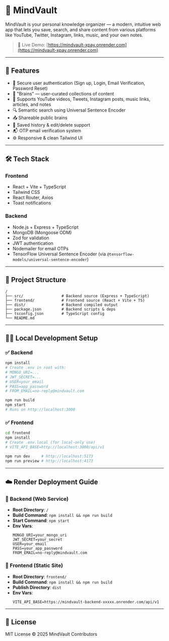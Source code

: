 # 🧠 MindVault

MindVault is your personal knowledge organizer — a modern, intuitive web app that lets you save, search, and share content from various platforms like YouTube, Twitter, Instagram, links, music, and your own notes.

> 🚀 Live Demo: [https://mindvault-xpay.onrender.com](https://mindvault-xpay.onrender.com)

---

## 🌟 Features

- 🔐 Secure user authentication (Sign up, Login, Email Verification, Password Reset)
- 🧠 "Brains" — user-curated collections of content
- 📎 Supports YouTube videos, Tweets, Instagram posts, music links, articles, and notes
- 🔍 Semantic search using Universal Sentence Encoder
- 📤 Shareable public brains
- 🧾 Saved history & edit/delete support
- 📬 OTP email verification system
- ⚙️ Responsive & clean Tailwind UI

---

## 🛠 Tech Stack

### Frontend

- React + Vite + TypeScript
- Tailwind CSS
- React Router, Axios
- Toast notifications

### Backend

- Node.js + Express + TypeScript
- MongoDB (Mongoose ODM)
- Zod for validation
- JWT authentication
- Nodemailer for email OTPs
- TensorFlow Universal Sentence Encoder (via `@tensorflow-models/universal-sentence-encoder`)

---

## 📁 Project Structure

```
/
├── src/                 # Backend source (Express + TypeScript)
├── frontend/            # Frontend source (React + Vite + TS)
├── dist/                # Backend compiled output
├── package.json         # Backend scripts & deps
├── tsconfig.json        # TypeScript config
└── README.md
```

---

## 🧑‍💻 Local Development Setup

### ✅ Backend

```bash
npm install
# Create .env in root with:
# MONGO_URI=...
# JWT_SECRET=...
# USER=your_email
# PASS=app_password
# FROM_EMAIL=no-reply@mindvault.com

npm run build
npm start
# Runs on http://localhost:3000
```

### ✅ Frontend

```bash
cd frontend
npm install
# Create .env.local (for local-only use)
# VITE_API_BASE=http://localhost:3000/api/v1

npm run dev     # http://localhost:5173
npm run preview # http://localhost:4173
```

---

## ☁️ Render Deployment Guide

### 🔹 Backend (Web Service)

- **Root Directory**: `/`
- **Build Command**: `npm install && npm run build`
- **Start Command**: `npm start`
- **Env Vars**:
  ```env
  MONGO_URI=your_mongo_uri
  JWT_SECRET=your_secret
  USER=your_email
  PASS=your_app_password
  FROM_EMAIL=no-reply@mindvault.com
  ```

### 🔸 Frontend (Static Site)

- **Root Directory**: `frontend/`
- **Build Command**: `npm install && npm run build`
- **Publish Directory**: `dist`
- **Env Vars**:
  ```env
  VITE_API_BASE=https://mindvault-backend-xxxxx.onrender.com/api/v1
  ```


---


## 📄 License

MIT License © 2025 MindVault Contributors
